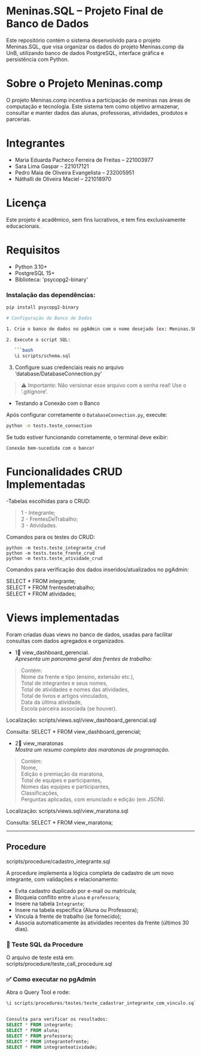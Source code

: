 # Meninas.SQL – Projeto Final de Banco de Dados

Este repositório contém o sistema desenvolvido para o projeto Meninas.SQL, que visa organizar os dados do projeto Meninas.comp da UnB, utilizando banco de dados PostgreSQL, interface gráfica e persistência com Python.

# Sobre o Projeto Meninas.comp

O projeto Meninas.comp incentiva a participação de meninas nas áreas de computação e tecnologia. Este sistema tem como objetivo armazenar, consultar e manter dados das alunas, professoras, atividades, produtos e parcerias.

# Integrantes

* Maria Eduarda Pacheco Ferreira de Freitas – 221003977
* Sara Lima Gaspar – 221017121
* Pedro Maia de Oliveira Evangelista – 232005951
* Náthalli de Oliveira Maciel – 221018970

# Licença

Este projeto é acadêmico, sem fins lucrativos, e tem fins exclusivamente educacionais.

# Requisitos

- Python 3.10+
- PostgreSQL 15+
- Biblioteca: 'psycopg2-binary'

### Instalação das dependências:
```bash
pip install psycopg2-binary

# Configuração do Banco de Dados

1. Crie o banco de dados no pgAdmin com o nome desejado (ex: Meninas.SQL)

2. Execute o script SQL:

   ```bash
   \i scripts/schema.sql
   ```

3. Configure suas credenciais reais no arquivo ‘database/DatabaseConnection.py’

> ⚠️ Importante: Não versionar esse arquivo com a senha real! Use o ‘.gitignore’.

- Testando a Conexão com o Banco

Após configurar corretamente o `DatabaseConnection.py`, execute:

```bash
python -m tests.teste_connection
```

Se tudo estiver funcionando corretamente, o terminal deve exibir:

```
Conexão bem-sucedida com o banco!
```

# Funcionalidades CRUD Implementadas

-Tabelas escolhidas para o CRUD:
>1 - Integrante;  
>2 - FrentesDeTrabalho;  
>3 - Atividades.  

Comandos para os testes do CRUD:
```
python -m tests.teste_integrante_crud
python -m tests.teste_frente_crud
python -m tests.teste_atividade_crud
```

Comandos para verificação dos dados inseridos/atualizados no pgAdmin:

SELECT * FROM integrante;  
SELECT * FROM frentesdetrabalho;  
SELECT * FROM atividades;  

# Views implementadas

Foram criadas duas views no banco de dados, usadas para facilitar consultas com dados agregados e organizados.

* 1🔹 view_dashboard_gerencial.  
_Apresenta um panorama geral das frentes de trabalho:_

> Contém:  
Nome da frente e tipo (ensino, extensão etc.),  
Total de integrantes e seus nomes,  
Total de atividades e nomes das atividades,  
Total de livros e artigos vinculados,  
Data da última atividade,  
Escola parceira associada (se houver).  

Localização: scripts/views.sql/view_dashboard_gerencial.sql

Consulta: SELECT * FROM view_dashboard_gerencial;

* 2🔹 view_maratonas  
_Mostra um resumo completo das maratonas de programação._

> Contém:  
Nome,  
Edição e premiação da maratona,  
Total de equipes e participantes,  
Nomes das equipes e participantes,  
Classificações,  
Perguntas aplicadas, com enunciado e edição (em JSON). 

Localização: scripts/views.sql/view_maratona.sql

Consulta: SELECT * FROM view_maratona;

---

## Procedure
scripts/procedure/cadastro_integrante.sql  

A procedure implementa a lógica completa de cadastro de um novo integrante, com validações e relacionamento:

- Evita cadastro duplicado por e-mail ou matrícula;  
- Bloqueia conflito entre `aluna` e `professora`;  
- Insere na tabela `Integrante`;  
- Insere na tabela específica (Aluna ou Professora);  
- Vincula à frente de trabalho (se fornecido);  
- Associa automaticamente às atividades recentes da frente (últimos 30 dias).  

### 📁 Teste SQL da Procedure
O arquivo de teste está em:  
scripts/procedure/teste_call_procedure.sql  

### ✅ Como executar no pgAdmin
Abra o Query Tool e rode:  

```sql
\i scripts/procedures/testes/teste_cadastrar_integrante_com_vinculo.sql


Consulta para verificar os resultados:  
SELECT * FROM integrante;  
SELECT * FROM aluna;  
SELECT * FROM professora;  
SELECT * FROM integrantefrente;  
SELECT * FROM integranteatividade;  
